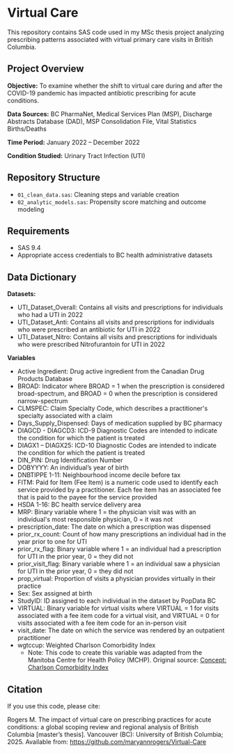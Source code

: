 # Virtual Care

This repository contains SAS code used in my MSc thesis project analyzing prescribing patterns associated with virtual primary care visits in British Columbia.

## Project Overview

**Objective:** To examine whether the shift to virtual care during and after the COVID-19 pandemic has impacted antibiotic prescribing for acute conditions.

**Data Sources:** BC PharmaNet, Medical Services Plan (MSP), Discharge Abstracts Database (DAD), MSP Consolidation File, Vital Statistics Births/Deaths

**Time Period:** January 2022 – December 2022

**Condition Studied:** Urinary Tract Infection (UTI)


## Repository Structure

- `01_clean_data.sas`: Cleaning steps and variable creation
- `02_analytic_models.sas`: Propensity score matching and outcome modeling

## Requirements

- SAS 9.4
- Appropriate access credentials to BC health administrative datasets

## Data Dictionary

**Datasets:**
- UTI_Dataset_Overall: Contains all visits and prescriptions for individuals who had a UTI in 2022
- UTI_Dataset_Anti: Contains all visits and prescriptions for individuals who were prescribed an antibiotic for UTI in 2022
- UTI_Dataset_Nitro: Contains all visits and prescriptions for individuals who were prescribed Nitrofurantoin for UTI in 2022

**Variables**
- Active Ingredient: Drug active ingredient from the Canadian Drug Products Database  
- BROAD: Indicator where BROAD = 1 when the prescription is considered broad-spectrum, and BROAD = 0 when the prescription is considered narrow-spectrum  
- CLMSPEC: Claim Specialty Code, which describes a practitioner's specialty associated with a claim  
- Days_Supply_Dispensed: Days of medication supplied by BC pharmacy  
- DIAGCD - DIAGCD3: ICD-9 Diagnostic Codes are intended to indicate the condition for which the patient is treated  
- DIAGX1 – DIAGX25: ICD-10 Diagnostic Codes are intended to indicate the condition for which the patient is treated  
- DIN_PIN: Drug Identification Number  
- DOBYYYY: An individual’s year of birth  
- DNBTIPPE 1-11: Neighbourhood income decile before tax  
- FITM: Paid for Item (Fee Item) is a numeric code used to identify each service provided by a practitioner. Each fee item has an associated fee that is paid to the payee for the service provided  
- HSDA 1-16: BC health service delivery area  
- MRP: Binary variable where 1 = the physician visit was with an individual's most responsible physician, 0 = it was not
- prescription_date: The date on which a prescription was dispensed 
- prior_rx_count: Count of how many prescriptions an individual had in the year prior to one for UTI  
- prior_rx_flag: Binary variable where 1 = an individual had a prescription for UTI in the prior year, 0 = they did not  
- prior_visit_flag: Binary variable where 1 = an individual saw a physician for UTI in the prior year, 0 = they did not  
- prop_virtual: Proportion of visits a physician provides virtually in their practice  
- Sex: Sex assigned at birth  
- StudyID: ID assigned to each individual in the dataset by PopData BC  
- VIRTUAL: Binary variable for virtual visits where VIRTUAL = 1 for visits associated with a fee item code for a virtual visit, and VIRTUAL = 0 for visits associated with a fee item code for an in-person visit
- visit_date: The date on which the service was rendered by an outpatient practitioner  
- wgtccup: Weighted Charlson Comorbidity Index  
  - Note: This code to create this variable was adapted from the Manitoba Centre for Health Policy (MCHP).
    Original source: [Concept: Charlson Comorbidity Index ](http://mchp-appserv.cpe.umanitoba.ca/viewConcept.php?conceptID=1098)


## Citation

If you use this code, please cite:

Rogers M. The impact of virtual care on prescribing practices for acute conditions: a global scoping review and regional analysis of British Columbia [master’s thesis].
Vancouver (BC): University of British Columbia; 2025. Available from: https://github.com/maryannrogers/Virtual-Care
